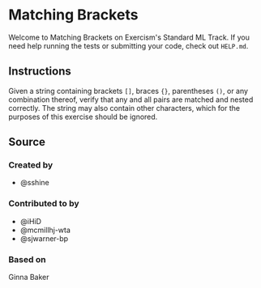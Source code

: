 # Matching Brackets

Welcome to Matching Brackets on Exercism's Standard ML Track.
If you need help running the tests or submitting your code, check out `HELP.md`.

## Instructions

Given a string containing brackets `[]`, braces `{}`, parentheses `()`, or any combination thereof, verify that any and all pairs are matched and nested correctly.
The string may also contain other characters, which for the purposes of this exercise should be ignored.

## Source

### Created by

- @sshine

### Contributed to by

- @iHiD
- @mcmillhj-wta
- @sjwarner-bp

### Based on

Ginna Baker